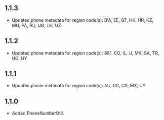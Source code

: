## 1.1.3

- Updated phone metadata for region code(s): BW, EE, GT, HK, HR, KZ, MU, PA, RU, UG, US, UZ

## 1.1.2

- Updated phone metadata for region code(s): 881, CO, IL, LI, MK, SA, TR, UG, UY

## 1.1.1

- Updated phone metadata for region code(s): AU, CC, CX, MX, UY

## 1.1.0

- Added PhoneNumberUtil.
